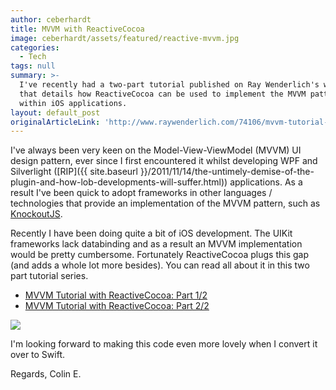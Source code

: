 ```yaml
---
author: ceberhardt
title: MVVM with ReactiveCocoa
image: ceberhardt/assets/featured/reactive-mvvm.jpg
categories:
  - Tech
tags: null
summary: >-
  I've recently had a two-part tutorial published on Ray Wenderlich's website
  that details how ReactiveCocoa can be used to implement the MVVM pattern
  within iOS applications. 
layout: default_post
originalArticleLink: 'http://www.raywenderlich.com/74106/mvvm-tutorial-with-reactivecocoa-part-1'
---
```



I've always been very keen on the Model-View-ViewModel (MVVM) UI design pattern, ever since I first encountered it whilst developing WPF and Silverlight ([RIP]({{ site.baseurl }}/2011/11/14/the-untimely-demise-of-the-plugin-and-how-lob-developments-will-suffer.html)) applications. As a result I've been quick to adopt frameworks in other languages / technologies that provide an implementation of the MVVM pattern, such as [KnockoutJS](http://www.codeproject.com/Articles/365120/KnockoutJS-vs-Silverlight).

Recently I have been doing quite a bit of iOS development. The UIKit frameworks lack databinding and as a result an MVVM implementation would be pretty cumbersome. Fortunately ReactiveCocoa plugs this gap (and adds a whole lot more besides). You can read all about it in this two part tutorial series.

- [MVVM Tutorial with ReactiveCocoa: Part 1/2](http://www.raywenderlich.com/74106/mvvm-tutorial-with-reactivecocoa-part-1)
- [MVVM Tutorial with ReactiveCocoa: Part 2/2](http://www.raywenderlich.com/74131/mvvm-tutorial-with-reactivecocoa-part-2)

<img src="{{ site.baseurl }}/ceberhardt/assets/MVVMReactiveCocoa.png" />

I'm looking forward to making this code even more lovely when I convert it over to Swift.

Regards, Colin E.

